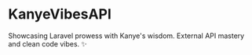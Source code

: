 # KanyeVibesAPI
Showcasing Laravel prowess with Kanye's wisdom. External API mastery and clean code vibes. ✨
